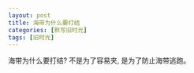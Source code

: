 ```yaml
---
layout: post
title: 海带为什么要打结
categories: [默写旧时光]
tags: [旧时光]
---
```


海带为什么要打结? 不是为了容易夹, 是为了防止海带逃跑。
